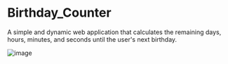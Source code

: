 # Birthday_Counter
A simple and dynamic web application that calculates the remaining days, hours, minutes, and seconds until the user's next birthday.

![image](https://github.com/user-attachments/assets/7a1375a5-68b4-4b79-9a65-a5b66563a67c)
